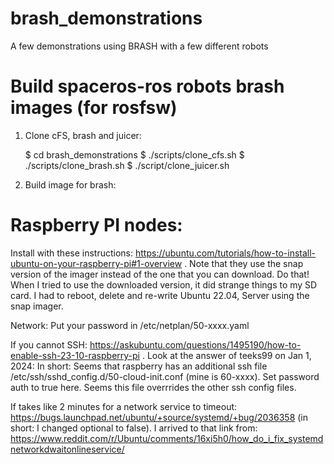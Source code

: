 # brash_demonstrations
A few demonstrations using BRASH with a few different robots



Build spaceros-ros robots brash images (for rosfsw)
===================================================

1. Clone cFS, brash and juicer:
   
   $ cd brash_demonstrations
   $ ./scripts/clone_cfs.sh
   $ ./scripts/clone_brash.sh
   $ ./script/clone_juicer.sh
   
2. Build image for brash:

  
   
Raspberry PI nodes:
===================

Install with these instructions: https://ubuntu.com/tutorials/how-to-install-ubuntu-on-your-raspberry-pi#1-overview .
Note that they use the snap version of the imager instead of the one that you can download. Do that! When I tried to use the
downloaded version, it did strange things to my SD card. I had to reboot, delete and re-write Ubuntu 22.04, Server using the snap imager.

Network: Put your password in /etc/netplan/50-xxxx.yaml

If you cannot SSH: https://askubuntu.com/questions/1495190/how-to-enable-ssh-23-10-raspberry-pi . Look at the answer of teeks99 on Jan 1, 2024: In short: Seems that raspberry has an additional
ssh file /etc/ssh/sshd_config.d/50-cloud-init.conf (mine is 60-xxxx). Set password auth to true here. Seems this file overrrides the other ssh config files.

If takes like 2 minutes for a network service to timeout: https://bugs.launchpad.net/ubuntu/+source/systemd/+bug/2036358 (in short: I changed optional to false). I arrived to that link from: https://www.reddit.com/r/Ubuntu/comments/16xi5h0/how_do_i_fix_systemdnetworkdwaitonlineservice/


